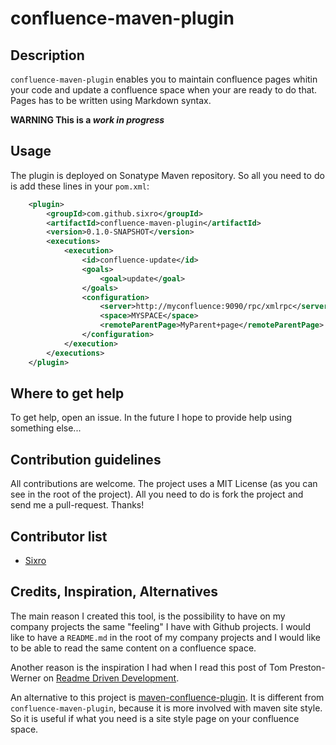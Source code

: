 confluence-maven-plugin
=======================

## Description

`confluence-maven-plugin` enables you to maintain confluence pages whitin your 
code and update a confluence space when your are ready to do that.   
Pages has to be written using Markdown syntax.

__WARNING This is a *work in progress*__

## Usage

The plugin is deployed on Sonatype Maven repository. So all you need to do is
add these lines in your `pom.xml`:

```xml
    <plugin>
		<groupId>com.github.sixro</groupId>
		<artifactId>confluence-maven-plugin</artifactId>
		<version>0.1.0-SNAPSHOT</version>
		<executions>
			<execution>
				<id>confluence-update</id>
				<goals>
					<goal>update</goal>
				</goals>
				<configuration>
					<server>http://myconfluence:9090/rpc/xmlrpc</server>
					<space>MYSPACE</space>
					<remoteParentPage>MyParent+page</remoteParentPage>
				</configuration>
			</execution>
		</executions>
	</plugin>
```

## Where to get help

To get help, open an issue. In the future I hope to provide help using something
else...

## Contribution guidelines

All contributions are welcome. The project uses a MIT License (as you can see
in the root of the project).
All you need to do is fork the project and send me a pull-request.
Thanks!

## Contributor list

  * [Sixro](http://github.com/sixro)

## Credits, Inspiration, Alternatives

The main reason I created this tool, is the possibility to have on my company
projects the same "feeling" I have with Github projects. I would like to have
a `README.md` in the root of my company projects and I would like to be able to
read the same content on a confluence space.

Another reason is the inspiration I had when I read this post of 
Tom Preston-Werner on [Readme Driven Development](http://tom.preston-werner.com/2010/08/23/readme-driven-development.html).

An alternative to this project is [maven-confluence-plugin](https://code.google.com/p/maven-confluence-plugin/).
It is different from `confluence-maven-plugin`, because it is more involved with maven site style. So
it is useful if what you need is a site style page on your confluence space.
